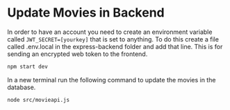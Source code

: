 # Update Movies in Backend

In order to have an account you need to create an environment variable called `JWT_SECRET=[yourkey]` that is set to anything. To do this create a file called .env.local in the express-backend folder and add that line. This is for sending an encrypted web token to the frontend.

```bash
npm start dev
```

In a new terminal run the following command to update the movies in the database.

```bash
node src/movieapi.js
```
